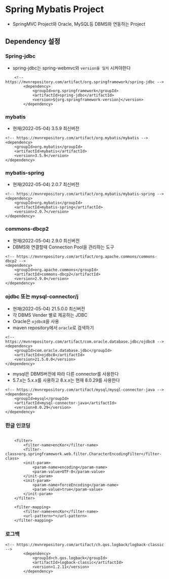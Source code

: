 # Spring Mybatis Project
* SpringMVC Project와 Oracle, MySQL등 DBMS와 연동하는 Project

## Dependency 설정 
### Spring-jdbc
* spring-jdbc는 spring-webmvc와 ```version을 일치``` 시켜야한다
```
	<!-- https://mvnrepository.com/artifact/org.springframework/spring-jdbc -->
		<dependency>
			<groupId>org.springframework</groupId>
			<artifactId>spring-jdbc</artifactId>
			<version>${org.springframework-version}</version>
		</dependency>
```
### mybatis
* 현재(2022-05-04) 3.5.9 최신버전
```
<!-- https://mvnrepository.com/artifact/org.mybatis/mybatis -->
<dependency>
    <groupId>org.mybatis</groupId>
    <artifactId>mybatis</artifactId>
    <version>3.5.9</version>
</dependency>
```
### mybatis-spring
* 현재(2022-05-04) 2.0.7 최신버전
```
<!-- https://mvnrepository.com/artifact/org.mybatis/mybatis-spring -->
<dependency>
    <groupId>org.mybatis</groupId>
    <artifactId>mybatis-spring</artifactId>
    <version>2.0.7</version>
</dependency>
```
### commons-dbcp2
* 현재(2022-05-04) 2.9.0 최신버전
* DBMS와 연결할때 Connection Pool을 관리하는 도구
```
<!-- https://mvnrepository.com/artifact/org.apache.commons/commons-dbcp2 -->
<dependency>
    <groupId>org.apache.commons</groupId>
    <artifactId>commons-dbcp2</artifactId>
    <version>2.9.0</version>
</dependency>
```
### ojdbc 또는 mysql-connector/j
* 현재(2022-05-04) 21.5.0.0 최신버전
* 각 DBMS Vender 별로 제공하는 JDBC
* Oracle은 ```ojdbc8```을 사용
* maven repository에서 ```oracle```로 검색하기
```
<!-- https://mvnrepository.com/artifact/com.oracle.database.jdbc/ojdbc8 -->
<dependency>
    <groupId>com.oracle.database.jdbc</groupId>
    <artifactId>ojdbc8</artifactId>
    <version>21.5.0.0</version>
</dependency>
```

* mysql은 DBMS버전에 따라 다른 connector를 사용한다
* 5.7.x는 5.x.x를 사용하고 8.x.x는 현재 8.0.29를 사용한다
```
<!-- https://mvnrepository.com/artifact/mysql/mysql-connector-java -->
<dependency>
    <groupId>mysql</groupId>
    <artifactId>mysql-connector-java</artifactId>
    <version>8.0.29</version>
</dependency>
```

### 한글 인코딩
```
	
	<filter>
		<filter-name>encKor</filter-name>
		<filter-class>org.springframework.web.filter.CharacterEncodingFilter</filter-class>
		<init-param>
			<param-name>encoding</param-name>
			<param-value>UTF-8</param-value>
		</init-param>
		<init-param>
			<param-name>forceEncoding</param-name>
			<param-value>true</param-value>
		</init-param>
	</filter>
	
	<filter-mapping>
		<filter-name>encKor</filter-name>
		<url-pattern>*</url-pattern>
	</filter-mapping>
```

### 로그백
```
<!-- https://mvnrepository.com/artifact/ch.qos.logback/logback-classic -->
		<dependency>
			<groupId>ch.qos.logback</groupId>
			<artifactId>logback-classic</artifactId>
			<version>1.2.11</version>
		</dependency>
```